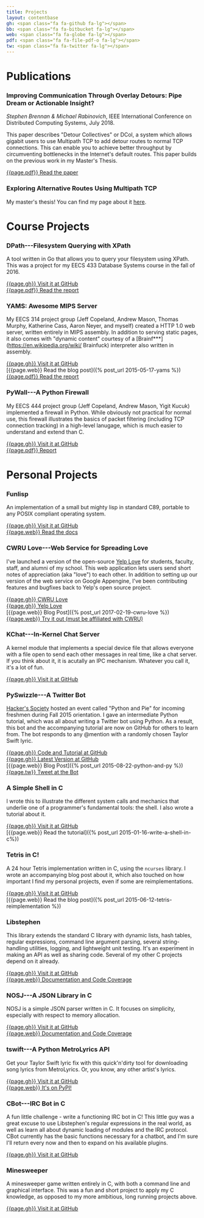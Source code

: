 ```yaml
---
title: Projects
layout: contentbase
gh: <span class="fa fa-github fa-lg"></span>
bb: <span class="fa fa-bitbucket fa-lg"></span>
web: <span class="fa fa-globe fa-lg"></span>
pdf: <span class="fa fa-file-pdf-o fa-lg"></span>
tw: <span class="fa fa-twitter fa-lg"></span>
---
```



# Publications

### Improving Communication Through Overlay Detours: Pipe Dream or Actionable Insight?

_Stephen Brennan & Michael Rabinovich_, IEEE International Conference on
Distributed Computing Systems, July 2018.

This paper describes "Detour Collectives" or DCol, a system which allows gigabit
users to use Multipath TCP to add detour routes to normal TCP connections. This
can enable you to achieve better throughput by circumventing bottlenecks in the
Internet's default routes. This paper builds on the previous work in my Master's
Thesis.

[{{page.pdf}} Read the paper](/papers/dcol.pdf)

### Exploring Alternative Routes Using Multipath TCP

My master's thesis! You can find my page about it [here](/thesis).

# Course Projects

### DPath---Filesystem Querying with XPath

A tool written in Go that allows you to query your filesystem using XPath. This
was a project for my EECS 433 Database Systems course in the fall of 2016.

[{{page.gh}} Visit it at GitHub](https://github.com/brenns10/dpath)  
[{{page.pdf}} Read the report](/papers/dpath_report.pdf)

### YAMS: Awesome MIPS Server

My EECS 314 project group (Jeff Copeland, Andrew Mason, Thomas Murphy, Katherine
Cass, Aaron Neyer, and myself) created a HTTP 1.0 web server, written entirely
in MIPS assembly.  In addition to serving static pages, it also comes with
"dynamic content" courtesy of a
[Brainf***](https://en.wikipedia.org/wiki/  Brainfuck) interpreter also written in
assembly.

[{{page.gh}} Visit it at GitHub](https://github.com/brenns10/yams)  
[{{page.web}} Read the blog post]({% post_url 2015-05-17-yams %})  
[{{page.pdf}} Read the report](/papers/yams_report.pdf)

### PyWall---A Python Firewall

My EECS 444 project group (Jeff Copeland, Andrew Mason, Yigit Kucuk) implemented
a firewall in Python.  While obviously not practical for normal use, this
firewall illustrates the basics of packet filtering (including TCP connection
tracking) in a high-level lanugage, which is much easier to understand and
extend than C.

[{{page.gh}} Visit it at GitHub](https://github.com/brenns10/pywall)  
[{{page.pdf}} Report](/papers/pywall_report.pdf)

# Personal Projects

### Funlisp

An implementation of a small but mighty lisp in standard C89, portable to any
POSIX compliant operating system.

[{{page.gh}} Visit it at GitHub](https://github.com/brenns10/funlisp)  
[{{page.web}} Read the docs](https://funlisp.readthedocs.io)

### CWRU Love---Web Service for Spreading Love

I've launched a version of the
open-source [Yelp Love](https://www.yelpblog.com/2017/02/need-yelp-love) for
students, faculty, staff, and alumni of my school. This web application lets
users send short notes of appreciation (aka "love") to each other. In addition
to setting up our version of the web service on Google Appengine, I've been
contributing features and bugfixes back to Yelp's open source project.

[{{page.gh}} CWRU Love](https://github.com/hacsoc/love)  
[{{page.gh}} Yelp Love](https://github.com/Yelp/love)  
[{{page.web}} Blog Post]({% post_url 2017-02-19-cwru-love %})  
[{{page.web}} Try it out (must be affiliated with CWRU)](https://cwrulove.appspot.com)

### KChat---In-Kernel Chat Server

A kernel module that implements a special device file that allows everyone with
a file open to send each other messages in real time, like a chat server. If you
think about it, it is acutally an IPC mechanism. Whatever you call it, it's a
lot of fun.

[{{page.gh}} Visit it at GitHub](https://github.com/brenns10/kchat)

### PySwizzle---A Twitter Bot

[Hacker's Society](http://hacsoc.org) hosted an event called "Python and Pie"
for incoming freshmen during Fall 2015 orientation.  I gave an intermediate
Python tutorial, which was all about writing a Twitter bot using Python.  As a
result, this bot and the accompanying tutorial are now on GitHub for others to
learn from.  The bot responds to any @mention with a randomly chosen Taylor
Swift lyric.

[{{page.gh}} Code and Tutorial at GitHub](https://github.com/brenns10/pypie15int)  
[{{page.gh}} Latest Version at GitHub](https://github.com/brenns10/pyswizzle)  
[{{page.web}} Blog Post]({% post_url 2015-08-22-python-and-py %})  
[{{page.tw}} Tweet at the Bot](https://twitter.com/pyswizzle)

### A Simple Shell in C

I wrote this to illustrate the different system calls and mechanics that
underlie one of a programmer's fundamental tools: the shell.  I also wrote a
tutorial about it.

[{{page.gh}} Visit it at GitHub](https://github.com/brenns10/lsh)  
[{{page.web}} Read the tutorial]({% post_url 2015-01-16-write-a-shell-in-c%})

### Tetris in C!

A 24 hour Tetris implementation written in C, using the `ncurses` library.  I
wrote an accompanying blog post about it, which also touched on how important I
find my personal projects, even if some are reimplementations.

[{{page.gh}} Visit it at GitHub](https://github.com/brenns10/tetris)  
[{{page.web}} Read the blog post]({% post_url 2015-06-12-tetris-reimplementation %})

### Libstephen

This library extends the standard C library with dynamic lists, hash tables,
regular expressions, command line argument parsing, several string-handling
utilities, logging, and lightweight unit testing.  It's an experiment in making
an API as well as sharing code.  Several of my other C projects depend on it
already.

[{{page.gh}} Visit it at GitHub](https://github.com/brenns10/libstephen)  
[{{page.web}} Documentation and Code Coverage](/libstephen/)

### NOSJ---A JSON Library in C

NOSJ is a simple JSON parser written in C.  It focuses on simplicity, especially
with respect to memory allocation.

[{{page.gh}} Visit it at GitHub](https://github.com/brenns10/nosj)  
[{{page.web}} Documentation and Code Coverage](/nosj/)

### tswift---A Python MetroLyrics API

Get your Taylor Swift lyric fix with this quick'n'dirty tool for downloading
song lyrics from MetroLyrics.  Or, you know, any other artist's lyrics.

[{{page.gh}} Visit it at GitHub](https://github.com/brenns10/tswift)  
[{{page.web}} It's on PyPI!](https://pypi.python.org/pypi/tswift)

### CBot---IRC Bot in C

A fun little challenge - write a functioning IRC bot in C!  This little guy was
a great excuse to use Libstephen's regular expressions in the real world, as
well as learn all about dynamic loading of modules and the IRC protocol.  CBot
currently has the basic functions necessary for a chatbot, and I'm sure I'll
return every now and then to expand on his available plugins.

[{{page.gh}} Visit it at GitHub](https://github.com/brenns10/cbot)

### Minesweeper

A minesweeper game written entirely in C, with both a command line and graphical
interface.  This was a fun and short project to apply my C knowledge, as opposed
to my more ambitious, long running projects above.

[{{page.gh}} Visit it at GitHub](https://github.com/brenns10/minesweeper)

[Jeff Copeland]: https://github.com/jpcjr
[Kyle Deal]: https://github.com/dealie16
